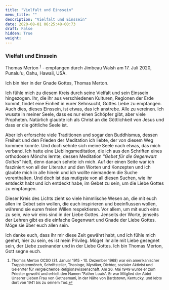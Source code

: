 ```yaml
---
title: "Vielfalt und Einssein"
menu_title: ""
description: "Vielfalt und Einssein"
date: 2020-08-01 06:25:48+00:73
draft: False
hidden: True
weight:
---
```

### Vielfalt und Einssein

Thomas Merton <sup id="a1">[1](#f1)</sup> - empfangen durch Jimbeau Walsh am 17. Juli 2020, Punalu'u, Oahu, Hawaii, USA.

Ich bin hier in der Gnade Gottes, Thomas Merton.

Ich fühle mich zu diesem Kreis durch seine Vielfalt und sein Einssein hingezogen. Ihr, die ihr aus verschiedenen Kulturen, Regionen der Erde kommt, findet eine Einheit in eurer Sehnsucht, Gottes Liebe zu empfangen. Auch dies, dieses Einssein, ist etwas, das ich anstrebe. Alle zu vereinen. Ich wusste in meiner Seele, dass es nur einen Schöpfer gibt, aber viele Propheten. Natürlich glaubte ich als Christ an die Göttlichkeit von Jesus und dass er die göttliche Seele ist.

Aber ich erforschte viele Traditionen und sogar den Buddhismus, dessen Freiheit und den Frieden der Meditation ich liebte, der von diesem Weg kommen konnte. Und doch sehnte sich meine Seele nach etwas, das mich verband. Ich hatte eine Lieblingsmeditation, die ich aus den Schriften eines orthodoxen Mönchs lernte, dessen Meditation *"Gebet für die Gegenwart Gottes"* hieß, denn danach sehnte ich mich. Auf der einen Seite war ich fasziniert von all der Literatur und den Worten und Konzepten und ich glaubte mich in alle hinein und ich wollte niemandem die Suche vorenthalten. Und doch ist das mutigste von all diesen Suchen, wie ihr entdeckt habt und ich entdeckt habe, im Gebet zu sein, um die Liebe Gottes zu empfangen.

Dieser Kreis des Lichts zieht so viele himmlische Wesen an, die mit euch allen im Gebet sein wollen, die euch inspirieren und beeinflussen wollen, während sie euren freien Willen respektieren. Vor allem, um mit euch eins zu sein, wie wir eins sind in der Liebe Gottes. Jenseits der Worte, jenseits der Lehren gibt es die einfache Gegenwart und Gnade der Liebe Gottes. Möge sie über euch allen sein.

Ich danke euch, dass ihr mir diese Zeit gewährt habt, und ich fühle mich geehrt, hier zu sein, es ist mein Privileg. Möget ihr alle mit Liebe gesegnet sein, der Liebe zueinander und in der Liebe Gottes. Ich bin Thomas Merton, Gott segne euch.
<small>

1. <large id="f1"> Thomas Merton OCSO (31. Januar 1915 - 10. Dezember 1968) war ein amerikanischer Trappistenmönch, Schriftsteller, Theologe, Mystiker, Dichter, sozialer Aktivist und Gelehrter für vergleichende Religionswissenschaft. Am 26. Mai 1949 wurde er zum Priester geweiht und erhielt den Namen "Father Louis". Er war Mitglied der Abtei Unserer Lieben Frau von Gethsemani, in der Nähe von Bardstown, Kentucky, und lebte dort von 1941 bis zu seinem Tod.[↩](#a1)
